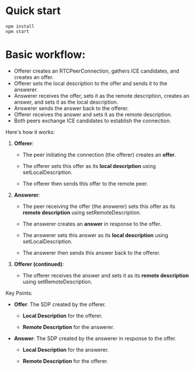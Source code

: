 # Quick start
```
npm install
npm start
```

# Basic workflow:
- Offerer creates an RTCPeerConnection, gathers ICE candidates, and creates an offer.
- Offerer sets the local description to the offer and sends it to the answerer.
- Answerer receives the offer, sets it as the remote description, creates an answer, and sets it as the local description.
- Answerer sends the answer back to the offerer.
- Offerer receives the answer and sets it as the remote description.
- Both peers exchange ICE candidates to establish the connection.

Here's how it works:

1.  **Offerer**:
    
    *   The peer initiating the connection (the offerer) creates an **offer**.
        
    *   The offerer sets this offer as its **local description** using setLocalDescription.
        
    *   The offerer then sends this offer to the remote peer.
        
2.  **Answerer**:
    
    *   The peer receiving the offer (the answerer) sets this offer as its **remote description** using setRemoteDescription.
        
    *   The answerer creates an **answer** in response to the offer.
        
    *   The answerer sets this answer as its **local description** using setLocalDescription.
        
    *   The answerer then sends this answer back to the offerer.
        
3.  **Offerer (continued)**:
    
    *   The offerer receives the answer and sets it as its **remote description** using setRemoteDescription.

Key Points:

*   **Offer**: The SDP created by the offerer.
    
    *   **Local Description** for the offerer.
        
    *   **Remote Description** for the answerer.
        
*   **Answer**: The SDP created by the answerer in response to the offer.
    
    *   **Local Description** for the answerer.
        
    *   **Remote Description** for the offerer.